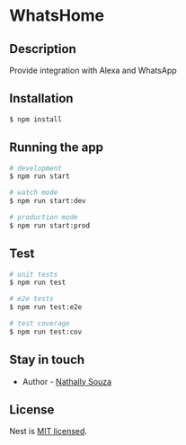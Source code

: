 # WhatsHome

## Description

Provide integration with Alexa and WhatsApp

## Installation

```bash
$ npm install
```

## Running the app

```bash
# development
$ npm run start

# watch mode
$ npm run start:dev

# production mode
$ npm run start:prod
```

## Test

```bash
# unit tests
$ npm run test

# e2e tests
$ npm run test:e2e

# test coverage
$ npm run test:cov
```

## Stay in touch

- Author - [Nathally Souza](https://linkedin.com/in/nathsouza)

## License

Nest is [MIT licensed](LICENSE).
